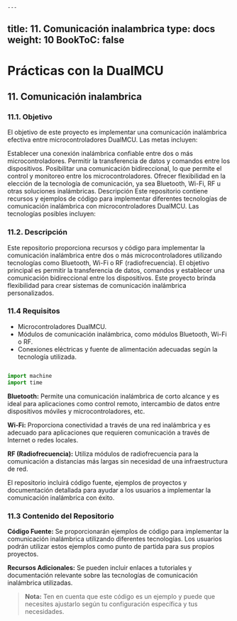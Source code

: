     ---
title: 11. Comunicación inalambrica
type: docs
weight: 10
BookToC: false
---

# Prácticas con la DualMCU

##    11. Comunicación inalambrica
### 11.1. Objetivo
El objetivo de este proyecto es implementar una comunicación inalámbrica efectiva entre microcontroladores DualMCU. Las metas incluyen:

Establecer una conexión inalámbrica confiable entre dos o más microcontroladores.
Permitir la transferencia de datos y comandos entre los dispositivos.
Posibilitar una comunicación bidireccional, lo que permite el control y monitoreo entre los microcontroladores.
Ofrecer flexibilidad en la elección de la tecnología de comunicación, ya sea Bluetooth, Wi-Fi, RF u otras soluciones inalámbricas.
Descripción
Este repositorio contiene recursos y ejemplos de código para implementar diferentes tecnologías de comunicación inalámbrica con microcontroladores DualMCU. Las tecnologías posibles incluyen:

### 11.2. Descripción
Este repositorio proporciona recursos y código para implementar la comunicación inalámbrica entre dos o más microcontroladores utilizando tecnologías como Bluetooth, Wi-Fi o RF (radiofrecuencia). El objetivo principal es permitir la transferencia de datos, comandos y establecer una comunicación bidireccional entre los dispositivos. Este proyecto brinda flexibilidad para crear sistemas de comunicación inalámbrica personalizados.
### 11.4 Requisitos
+ Microcontroladores DualMCU.
+ Módulos de comunicación inalámbrica, como módulos Bluetooth, Wi-Fi o RF.
+ Conexiones eléctricas y fuente de alimentación adecuadas según la tecnología utilizada.

```python

import machine
import time


```





**Bluetooth:** Permite una comunicación inalámbrica de corto alcance y es ideal para aplicaciones como control remoto, intercambio de datos entre dispositivos móviles y microcontroladores, etc.

**Wi-Fi:** Proporciona conectividad a través de una red inalámbrica y es adecuado para aplicaciones que requieren comunicación a través de Internet o redes locales.

**RF (Radiofrecuencia):** Utiliza módulos de radiofrecuencia para la comunicación a distancias más largas sin necesidad de una infraestructura de red.

El repositorio incluirá código fuente, ejemplos de proyectos y documentación detallada para ayudar a los usuarios a implementar la comunicación inalámbrica con éxito.

### 11.3 Contenido del Repositorio
**Código Fuente:** Se proporcionarán ejemplos de código para implementar la comunicación inalámbrica utilizando diferentes tecnologías. Los usuarios podrán utilizar estos ejemplos como punto de partida para sus propios proyectos.


**Recursos Adicionales:** Se pueden incluir enlaces a tutoriales y documentación relevante sobre las tecnologías de comunicación inalámbrica utilizadas.

 

 > **Nota:** Ten en cuenta que este código es un ejemplo y puede que necesites ajustarlo según tu configuración específica y tus necesidades.